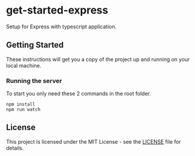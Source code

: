 # get-started-express

Setup for Express with typescript application.

## Getting Started

These instructions will get you a copy of the project up and running on your local machine.

### Running the server

To start you only need these 2 commands in the root folder.
```
npm install
npm run watch
```

## License

This project is licensed under the MIT License - see the [LICENSE](LICENSE) file for details.

